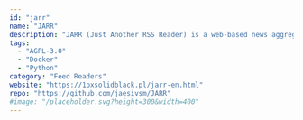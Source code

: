 ```yaml
---
id: "jarr"
name: "JARR"
description: "JARR (Just Another RSS Reader) is a web-based news aggregator and reader (fork of Newspipe)."
tags:
  - "AGPL-3.0"
  - "Docker"
  - "Python"
category: "Feed Readers"
website: "https://1pxsolidblack.pl/jarr-en.html"
repo: "https://github.com/jaesivsm/JARR"
#image: "/placeholder.svg?height=300&width=400"
---
```


